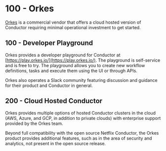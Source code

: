 # 100 - Orkes

[Orkes](https://orkes.io/) is a commercial vendor that offers a cloud hosted version of Conductor requiring minimal operational investment to get started.

## 100 - Developer Playground
Orkes provides a developer playground for Conductor at [https://play.orkes.io/](https://play.orkes.io/). The playground is self-service and is free to try. The playground allows you to create new workflow definitions, tasks and execute them using the UI or through APIs.

Orkes also operates a Slack community featuring discussion and guidance for their product and Conductor in general.

## 200 - Cloud Hosted Conductor
Orkes provides multiple options of hosted Conductor clusters in the cloud (AWS, Azure, and GCP, in addition to private clouds) with enterprise support provided by the Orkes team.

Beyond full compatibility with the open source Netflix Conductor, the Orkes product provides additional features, such as in the area of security and analytics, not present in the open source release.
